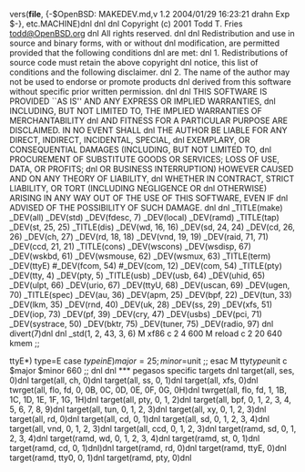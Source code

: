 vers(__file__,
	{-$OpenBSD: MAKEDEV.md,v 1.2 2004/01/29 16:23:21 drahn Exp $-},
etc.MACHINE)dnl
dnl
dnl Copyright (c) 2001 Todd T. Fries <todd@OpenBSD.org>
dnl All rights reserved.
dnl
dnl Redistribution and use in source and binary forms, with or without
dnl modification, are permitted provided that the following conditions
dnl are met:
dnl 1. Redistributions of source code must retain the above copyright
dnl    notice, this list of conditions and the following disclaimer.
dnl 2. The name of the author may not be used to endorse or promote products
dnl    derived from this software without specific prior written permission.
dnl
dnl THIS SOFTWARE IS PROVIDED ``AS IS'' AND ANY EXPRESS OR IMPLIED WARRANTIES,
dnl INCLUDING, BUT NOT LIMITED TO, THE IMPLIED WARRANTIES OF MERCHANTABILITY
dnl AND FITNESS FOR A PARTICULAR PURPOSE ARE DISCLAIMED.  IN NO EVENT SHALL
dnl THE AUTHOR BE LIABLE FOR ANY DIRECT, INDIRECT, INCIDENTAL, SPECIAL,
dnl EXEMPLARY, OR CONSEQUENTIAL DAMAGES (INCLUDING, BUT NOT LIMITED TO,
dnl PROCUREMENT OF SUBSTITUTE GOODS OR SERVICES; LOSS OF USE, DATA, OR PROFITS;
dnl OR BUSINESS INTERRUPTION) HOWEVER CAUSED AND ON ANY THEORY OF LIABILITY,
dnl WHETHER IN CONTRACT, STRICT LIABILITY, OR TORT (INCLUDING NEGLIGENCE OR
dnl OTHERWISE) ARISING IN ANY WAY OUT OF THE USE OF THIS SOFTWARE, EVEN IF
dnl ADVISED OF THE POSSIBILITY OF SUCH DAMAGE.
dnl
dnl
_TITLE(make)
_DEV(all)
_DEV(std)
_DEV(fdesc, 7)
_DEV(local)
_DEV(ramd)
_TITLE(tap)
_DEV(st, 25, 25)
_TITLE(dis)
_DEV(wd, 16, 16)
_DEV(sd, 24, 24)
_DEV(cd, 26, 26)
_DEV(ch, 27)
_DEV(rd, 18, 18)
_DEV(vnd, 19, 19)
_DEV(raid, 71, 71)
_DEV(ccd, 21, 21)
_TITLE(cons)
_DEV(wscons)
_DEV(wsdisp, 67)
_DEV(wskbd, 61)
_DEV(wsmouse, 62)
_DEV(wsmux, 63)
_TITLE(term)
_DEV(ttyE)
#_DEV(fcom, 54)
#_DEV(com, 12)
_DEV(com, 54)
_TITLE(pty)
_DEV(tty, 4)
_DEV(pty, 5)
_TITLE(usb)
_DEV(usb, 64)
_DEV(uhid, 65)
_DEV(ulpt, 66)
_DEV(urio, 67)
_DEV(ttyU, 68)
_DEV(uscan, 69)
_DEV(ugen, 70)
_TITLE(spec)
_DEV(au, 36)
_DEV(apm, 25)
_DEV(bpf, 22)
_DEV(tun, 33)
_DEV(lkm, 35)
_DEV(rnd, 40)
_DEV(uk, 28)
_DEV(ss, 29)
_DEV(xfs, 51)
_DEV(iop, 73)
_DEV(pf, 39)
_DEV(cry, 47)
_DEV(usbs)
_DEV(pci, 71)
_DEV(systrace, 50)
_DEV(bktr, 75)
_DEV(tuner, 75)
_DEV(radio, 97)
dnl
divert(7)dnl
dnl
_std(1, 2, 43, 3, 6)
	M xf86		c 2 4 600
	M reload	c 2 20 640 kmem
	;;

ttyE*)
	type=E
	case $type in
	E)	major=25; minor=$unit ;;
	esac
	M tty$type$unit c $major $minor 660
	;;
dnl
dnl *** pegasos specific targets
dnl
target(all, ses, 0)dnl
target(all, ch, 0)dnl
target(all, ss, 0, 1)dnl
target(all, xfs, 0)dnl
twrget(all, flo, fd, 0, 0B, 0C, 0D, 0E, 0F, 0G, 0H)dnl
twrget(all, flo, fd, 1, 1B, 1C, 1D, 1E, 1F, 1G, 1H)dnl
target(all, pty, 0, 1, 2)dnl
target(all, bpf, 0, 1, 2, 3, 4, 5, 6, 7, 8, 9)dnl
target(all, tun, 0, 1, 2, 3)dnl
target(all, xy, 0, 1, 2, 3)dnl
target(all, rd, 0)dnl
target(all, cd, 0, 1)dnl
target(all, sd, 0, 1, 2, 3, 4)dnl
target(all, vnd, 0, 1, 2, 3)dnl
target(all, ccd, 0, 1, 2, 3)dnl
target(ramd, sd, 0, 1, 2, 3, 4)dnl
target(ramd, wd, 0, 1, 2, 3, 4)dnl
target(ramd, st, 0, 1)dnl
target(ramd, cd, 0, 1)dnl)dnl
target(ramd, rd, 0)dnl
target(ramd, ttyE, 0)dnl
target(ramd, tty0, 0, 1)dnl
target(ramd, pty, 0)dnl

